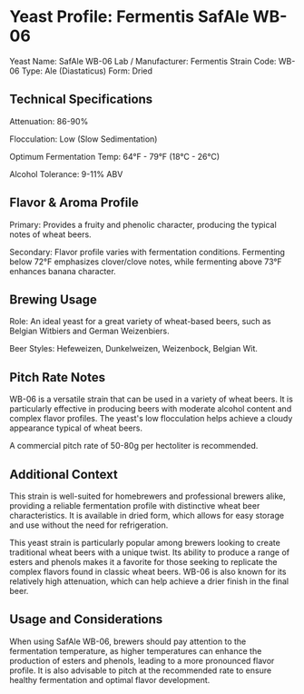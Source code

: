 # Yeast Profile: Fermentis SafAle WB-06

Yeast Name: SafAle WB-06
Lab / Manufacturer: Fermentis
Strain Code: WB-06
Type: Ale (Diastaticus)
Form: Dried

## Technical Specifications

Attenuation: 86-90%

Flocculation: Low (Slow Sedimentation)

Optimum Fermentation Temp: 64°F - 79°F (18°C - 26°C)

Alcohol Tolerance: 9-11% ABV

## Flavor & Aroma Profile

Primary: Provides a fruity and phenolic character, producing the typical notes of wheat beers.

Secondary: Flavor profile varies with fermentation conditions. Fermenting below 72°F emphasizes clover/clove notes, while fermenting above 73°F enhances banana character.

## Brewing Usage

Role: An ideal yeast for a great variety of wheat-based beers, such as Belgian Witbiers and German Weizenbiers.

Beer Styles: Hefeweizen, Dunkelweizen, Weizenbock, Belgian Wit.

## Pitch Rate Notes

WB-06 is a versatile strain that can be used in a variety of wheat beers. It is particularly effective in producing beers with moderate alcohol content and complex flavor profiles. The yeast's low flocculation helps achieve a cloudy appearance typical of wheat beers.

A commercial pitch rate of 50-80g per hectoliter is recommended.

## Additional Context

This strain is well-suited for homebrewers and professional brewers alike, providing a reliable fermentation profile with distinctive wheat beer characteristics. It is available in dried form, which allows for easy storage and use without the need for refrigeration.

This yeast strain is particularly popular among brewers looking to create traditional wheat beers with a unique twist. Its ability to produce a range of esters and phenols makes it a favorite for those seeking to replicate the complex flavors found in classic wheat beers. WB-06 is also known for its relatively high attenuation, which can help achieve a drier finish in the final beer.

## Usage and Considerations

When using SafAle WB-06, brewers should pay attention to the fermentation temperature, as higher temperatures can enhance the production of esters and phenols, leading to a more pronounced flavor profile. It is also advisable to pitch at the recommended rate to ensure healthy fermentation and optimal flavor development.
